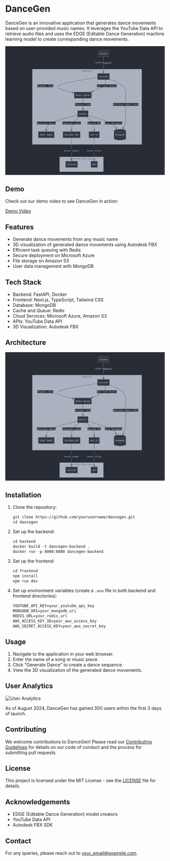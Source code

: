 # DanceGen

DanceGen is an innovative application that generates dance movements based on user-provided music names. It leverages the YouTube Data API to retrieve audio files and uses the EDGE (Editable Dance Generation) machine learning model to create corresponding dance movements.

![DanceGen Architecture](./architecture.png)

## Demo

Check out our demo video to see DanceGen in action:

[Demo Video](./demo_video.mp4)

## Features

- Generate dance movements from any music name
- 3D visualization of generated dance movements using Autodesk FBX
- Efficient task queuing with Redis
- Secure deployment on Microsoft Azure
- File storage on Amazon S3
- User data management with MongoDB

## Tech Stack

- Backend: FastAPI, Docker
- Frontend: Next.js, TypeScript, Tailwind CSS
- Database: MongoDB
- Cache and Queue: Redis
- Cloud Services: Microsoft Azure, Amazon S3
- APIs: YouTube Data API
- 3D Visualization: Autodesk FBX

## Architecture

![DanceGen Architecture](./architecture.png)

## Installation

1. Clone the repository:
   ```
   git clone https://github.com/yourusername/dancegen.git
   cd dancegen
   ```

2. Set up the backend:
   ```
   cd backend
   docker build -t dancegen-backend .
   docker run -p 8000:8000 dancegen-backend
   ```

3. Set up the frontend:
   ```
   cd frontend
   npm install
   npm run dev
   ```

4. Set up environment variables (create a `.env` file in both backend and frontend directories):
   ```
   YOUTUBE_API_KEY=your_youtube_api_key
   MONGODB_URI=your_mongodb_uri
   REDIS_URL=your_redis_url
   AWS_ACCESS_KEY_ID=your_aws_access_key
   AWS_SECRET_ACCESS_KEY=your_aws_secret_key
   ```

## Usage

1. Navigate to the application in your web browser.
2. Enter the name of a song or music piece.
3. Click "Generate Dance" to create a dance sequence.
4. View the 3D visualization of the generated dance movements.

## User Analytics

![User Analytics](./user_analytics.png)

As of August 2024, DanceGen has gained 300 users within the first 3 days of launch.

## Contributing

We welcome contributions to DanceGen! Please read our [Contributing Guidelines](CONTRIBUTING.md) for details on our code of conduct and the process for submitting pull requests.

## License

This project is licensed under the MIT License - see the [LICENSE](LICENSE) file for details.

## Acknowledgements

- EDGE (Editable Dance Generation) model creators
- YouTube Data API
- Autodesk FBX SDK

## Contact

For any queries, please reach out to [your_email@example.com](mailto:your_email@example.com).
